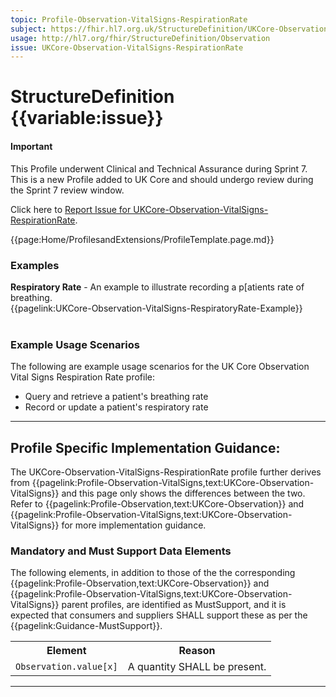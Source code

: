 ```yaml
---
topic: Profile-Observation-VitalSigns-RespirationRate
subject: https://fhir.hl7.org.uk/StructureDefinition/UKCore-Observation-VitalSigns-RespirationRate
usage: http://hl7.org/fhir/StructureDefinition/Observation
issue: UKCore-Observation-VitalSigns-RespirationRate
---
```


# StructureDefinition {{variable:issue}}

<div id="newAsset" markdown="span" class="alert alert-success" role="alert"><h4><i class="fa fa-star"></i> Important</h4>

This Profile underwent Clinical and Technical Assurance during Sprint 7. This is a new Profile added to UK Core and should undergo review during the Sprint 7 review window.

Click here to <a href="https://simplifier.net/HL7FHIRUKCoreR4/UKCore-Observation-VitalSigns-RespirationRate/~issues?level=File">Report Issue for UKCore-Observation-VitalSigns-RespirationRate</a>.
</div>

<nocheck>
{{page:Home/ProfilesandExtensions/ProfileTemplate.page.md}}

<div id="Examples" class="tabcontent">
  <h3>Examples</h3>
<b>Respiratory Rate</b> - An example to illustrate recording a p[atients rate of breathing.<br/>
{{pagelink:UKCore-Observation-VitalSigns-RespiratoryRate-Example}}<br><br>
</div>
</nocheck>

<div id="ProfileGuidance">

### Example Usage Scenarios ###
The following are example usage scenarios for the UK Core Observation Vital Signs Respiration Rate profile:

- Query and retrieve a patient's breathing rate
- Record or update a patient's respiratory rate

<hr class="thickline">

## Profile Specific Implementation Guidance: ##

The UKCore-Observation-VitalSigns-RespirationRate profile further derives from {{pagelink:Profile-Observation-VitalSigns,text:UKCore-Observation-VitalSigns}} and this page only shows the differences between the two. Refer to {{pagelink:Profile-Observation,text:UKCore-Observation}} and {{pagelink:Profile-Observation-VitalSigns,text:UKCore-Observation-VitalSigns}} for more implementation guidance.

### Mandatory and Must Support Data Elements

The following elements, in addition to those of the the corresponding {{pagelink:Profile-Observation,text:UKCore-Observation}} and {{pagelink:Profile-Observation-VitalSigns,text:UKCore-Observation-VitalSigns}} parent profiles, are identified as MustSupport, and it is expected that consumers and suppliers SHALL support these as per the {{pagelink:Guidance-MustSupport}}.

<table class="assets" title="MustSupport element list">
<tr>
<th class="width30">Element</th>
<th class="width70">Reason</th>
</tr>
<tr>
<td><code>Observation.value[x]</code></td>
<td>A quantity SHALL be present.</td>
</tr>
</table>
</div>

---